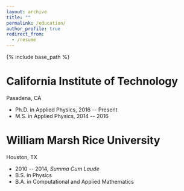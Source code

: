 ```yaml
---
layout: archive
title: ""
permalink: /education/
author_profile: true
redirect_from:
  - /resume
---
```


{% include base_path %}

California Institute of Technology
=======
Pasadena, CA
* Ph.D. in Applied Physics, 2016 -- Present
* M.S. in Applied Physics, 2014 -- 2016

William Marsh Rice University
=======
Houston, TX
* 2010 -- 2014, *Summa Cum Laude*
* B.S. in Physics
* B.A. in Computational and Applied Mathematics